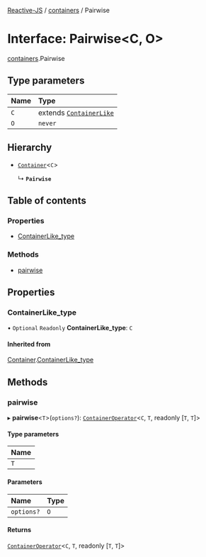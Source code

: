 [Reactive-JS](../README.md) / [containers](../modules/containers.md) / Pairwise

# Interface: Pairwise<C, O\>

[containers](../modules/containers.md).Pairwise

## Type parameters

| Name | Type |
| :------ | :------ |
| `C` | extends [`ContainerLike`](containers.ContainerLike.md) |
| `O` | `never` |

## Hierarchy

- [`Container`](containers.Container.md)<`C`\>

  ↳ **`Pairwise`**

## Table of contents

### Properties

- [ContainerLike\_type](containers.Pairwise.md#containerlike_type)

### Methods

- [pairwise](containers.Pairwise.md#pairwise)

## Properties

### ContainerLike\_type

• `Optional` `Readonly` **ContainerLike\_type**: `C`

#### Inherited from

[Container](containers.Container.md).[ContainerLike_type](containers.Container.md#containerlike_type)

## Methods

### pairwise

▸ **pairwise**<`T`\>(`options?`): [`ContainerOperator`](../modules/containers.md#containeroperator)<`C`, `T`, readonly [`T`, `T`]\>

#### Type parameters

| Name |
| :------ |
| `T` |

#### Parameters

| Name | Type |
| :------ | :------ |
| `options?` | `O` |

#### Returns

[`ContainerOperator`](../modules/containers.md#containeroperator)<`C`, `T`, readonly [`T`, `T`]\>
